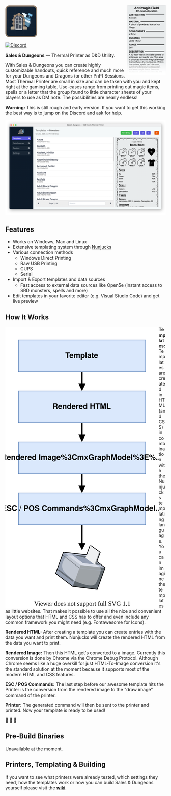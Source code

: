 <img align="right" width="120px" alt="Sales &amp; Dungeons" src="./data/preview.png">
<img width="100" alt="Sales &amp; Dungeons" src="./data/round_icon.png">

[![Discord](https://img.shields.io/discord/678654745803751579?label=discord)](https://discord.gg/5MUZEjc)

**Sales & Dungeons** — Thermal Printer as D&amp;D Utility.

With Sales & Dungeons you can create highly customizable handouts, quick reference and much more for your Dungeons and Dragons (or other PnP) Sessions.
Most Thermal Printer are small in size and can be taken with you and kept right at the gaming table. Use-cases range from printing out magic items, spells
or a letter that the group found to little character sheets of your players to use as DM note. The possibilities are nearly endless!

**Warning:** This is still rough and early version. If you want to get this working the best way is to jump on the Discord and ask for help.

![Screenshot](./data/screenshot.png)

## Features

- Works on Windows, Mac and Linux
- Extensive templating system through [Nunjucks](https://mozilla.github.io/nunjucks/)
- Various connection methods
  - Windows Direct Printing
  - Raw USB Printing
  - CUPS
  - Serial
- Import & Export templates and data sources
  - Fast access to external data sources like Open5e (instant access to SRD monsters, spells and more)
- Edit templates in your favorite editor (e.g. Visual Studio Code) and get live preview

## How It Works

<img align="left" alt="Sales &amp; Dungeons" src="./data/work_graph.svg">

**Templates:** Templates are created in HTML (and CSS) in combination with the Nunjucks templating language. You can imagine
the templates as little websites. That makes it possible to use all the nice and convenient layout options that HTML and CSS
has to offer and even include any common framework you might need (e.g. Fontawesome for Icons).

**Rendered HTML:** After creating a template you can create entries with the data you want and print them.
Nunjucks will create the rendered HTML from the data you want to print.

**Rendered Image:** Then this HTML get's converted to a image. Currently this conversion is done by Chrome via the
Chrome Debug Protocol. Although Chrome seems like a huge overkill for just HTML-To-Image conversion it's the standard solution at the
moment because it supports most of the modern HTML and CSS features.

**ESC / POS Commands:** The last step before our awesome template hits the Printer is the conversion from the rendered image
to the "draw image" command of the printer.

**Printer:** The generated command will then be sent to the printer and printed. Now your template is ready to be used!

:tada: :tada: :tada:

## Pre-Build Binaries

Unavailable at the moment.

## Printers, Templating & Building

If you want to see what printers were already tested, which settings they need, how the templates work or how you can build Sales & Dungeons yourself please visit the [**wiki**](https://github.com/BigJk/snd/wiki).
